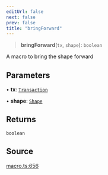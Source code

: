 ```yaml
---
editUrl: false
next: false
prev: false
title: "bringForward"
---
```


> **bringForward**(`tx`, `shape`): `boolean`

A macro to bring the shape forward

## Parameters

• **tx**: [`Transaction`](/api-core/classes/transaction/)

• **shape**: [`Shape`](/api-core/classes/shape/)

## Returns

`boolean`

## Source

[macro.ts:656](https://github.com/dgmjs/dgmjs/blob/main/packages/core/src/macro.ts#L656)
